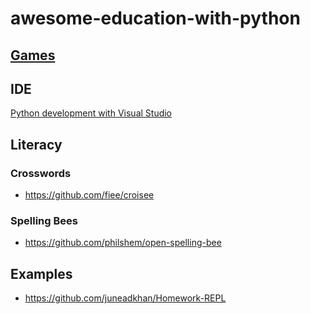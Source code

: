 # awesome-education-with-python

## [Games](https://github.com/jeremy886/awesome-education-with-python/blob/master/games.md)


## IDE
[Python development with Visual Studio](https://channel9.msdn.com/Events/Visual-Studio/Visual-Studio-2019-Launch-Event/Python-development-with-Visual-Studio)

## Literacy

### Crosswords
* https://github.com/fiee/croisee

### Spelling Bees
* https://github.com/philshem/open-spelling-bee


## Examples
* https://github.com/juneadkhan/Homework-REPL
